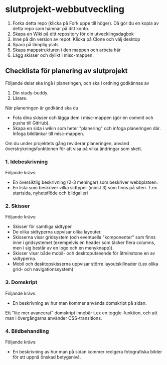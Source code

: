 # slutprojekt-webbutveckling

1. Forka detta repo (klicka på Fork uppe till höger). Då gör du en kopia av detta repo som hamnar på ditt konto.
2. Skapa en Wiki på ditt repository för din utvecklingsdagbok
3. Inne på din version av repot: Klicka på Clone och välj desktop
4. Spara på lämplig plats
5. Skapa mappstrukturen i den mappen och arbeta här
6. Lägg skisser och dylikt i misc-mappen.

## Checklista för planering av slutprojekt

Följande delar ska ingå i planeringen, och ska i ordning godkännas av

1. Din study-buddy.
2. Lärare.

När planeringen är godkänd ska du

- Fota dina skisser och lägga dem i misc-mappen (gör en commit och pusha till GitHub).
- Skapa en sida i wikin som heter "planering" och infoga planeringen där. Infoga bildlänkar till misc-mappen.

Om du under projektets gång reviderar planeringen, använd överstrykningsfunktionen för att visa på vilka ändringar som skett.

### 1. Idebeskrivning

Följande krävs:

- En översiktlig beskrivning (2-3 meningar) som beskriver webbplatsen.
- En lista som beskriver vilka sidtyper (minst 3) som finns på siten. T.ex startsida, nyhetsflöde och bildgalleri

### 2. Skisser

Följande krävs:

- Skisser för samtliga sidtyper
- De olika sidtyperna uppvisar olika layouter.
- Skisserna visar gridsystem (och eventuella "komponenter" som finns inne i gridsystemet (exempelvis en header som täcker flera columns, men i sig består av en logo och en menyknapp)).
- Skisser visar både mobil- och desktoputseende för åtminstone en av sidtyperna.
- Mobil och desktopskisserna uppvisar större layoutskillnader (t.ex olika grid- och navigationssystem)

### 3. Domskript

Följande krävs:

- En beskrivning av hur man kommer använda domskript på sidan.

Ett "lite mer avancerat" domskript innebär t.ex en toggle-funktion, och att man i övergångarna använder CSS-transitions.

### 4. Bildbehandling

Följande krävs:

- En beskrivning av hur man på sidan kommer redigera fotografiska bilder för att uppnå önskad betygsnivå.